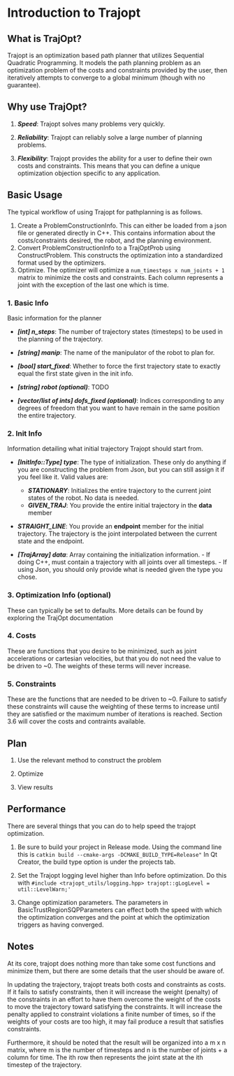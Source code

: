 # Introduction to Trajopt
## What is TrajOpt?
Trajopt is an optimization based path planner that utilizes Sequential Quadratic Programming. It models the path planning problem as an optimization problem of the costs and constraints provided by the user, then iteratively attempts to converge to a global minimum (though with no guarantee).


## Why use TrajOpt?

1. ***Speed***: Trajopt solves many problems very quickly.

2. ***Reliability***: Trajopt can reliably solve a large number of planning problems.
3. ***Flexibility***: Trajopt provides the ability for a user to define their own costs and constraints. This means that you can define a unique optimization objection specific to any application.


## Basic Usage

The typical workflow of using Trajopt for pathplanning is as follows.
1) Create a ProblemConstructionInfo. This can either be loaded from a json file or generated directly in C++. This contains information about the costs/constraints desired, the robot, and the planning environment.
2) Convert ProblemConstructionInfo to a TrajOptProb using ConstructProblem. This constructs the optimization into a standardized format used by the optimizers.
3) Optimize. The optimizer will optimize a `num_timesteps x num_joints + 1` matrix to minimize the costs and constraints. Each column represents a joint with the exception of the last one which is time.

### 1. Basic Info

Basic information for the planner

* ***[int] n_steps***:
        The number of trajectory states (timesteps) to be used in the planning of the trajectory.

* ***[string] manip***:
        The name of the manipulator of the robot to plan for.
        
* ***[bool] start_fixed***:
        Whether to force the first trajectory state to exactly equal the first state given in the init info.
        
* ***[string] robot (optional)***:
        TODO
* ***[vector/list of ints] dofs_fixed (optional)***:
        Indices corresponding to any degrees of freedom that you want to have remain in the same position the entire trajectory.

### 2. Init Info

Information detailing what initial trajectory Trajopt should start from.

* ***[InitInfo::Type] type***:
        The type of initialization. These only do anything if you are constructing the problem from Json, but you can still assign it if you feel like it. Valid values are:
        
    * ***STATIONARY***: Initializes the entire trajectory to the current joint states of the robot. No data is needed.
    * ***GIVEN_TRAJ***:
        You provide the entire initial trajectory in the **data** member
*    ***STRAIGHT_LINE***:
        You provide an **endpoint** member for the initial trajectory. The trajectory is the joint interpolated between the current state and the endpoint.

* ***[TrajArray] data***:
        Array containing the initialization information.
            - If doing C++, must contain a trajectory with all joints over all timesteps.
            - If using Json, you should only provide what is needed given the type you chose.

### 3. Optimization Info (optional)

These can typically be set to defaults. More details can be found by exploring the TrajOpt documentation

### 4. Costs

These are functions that you desire to be minimized, such as joint accelerations or cartesian velocities, but that you do not need the value to be driven to ~0. The weights of these terms will never increase.

### 5. Constraints

These are the functions that are needed to be driven to ~0. Failure to satisfy these constraints will cause the weighting of these terms to increase until they are satisfied or the maximum number of iterations is reached. Section 3.6 will cover the costs and contraints available.

## Plan


1. Use the relevant method to construct the problem

2. Optimize

3. View results

## Performance

There are several things that you can do to help speed the trajopt optimization.

1) Be sure to build your project in Release mode. Using the command line this is `catkin build --cmake-args -DCMAKE_BUILD_TYPE=Release"` In Qt Creator, the build type option is under the projects tab.

2) Set the Trajopt logging level higher than Info before optimization. Do this with 
`#include <trajopt_utils/logging.hpp>
trajopt::gLogLevel = util::LevelWarn;'`

3) Change optimization parameters. The parameters in BasicTrustRegionSQPParameters can effect both the speed with which the optimization converges and the point at which the optimization triggers as having converged.

Notes
-----

At its core, trajopt does nothing more than take some cost functions and minimize them, but there are some details that the user should be aware of.

In updating the trajectory, trajopt treats both costs and constraints as costs. If it fails to satisfy constraints, then it will increase the weight (penalty) of the constraints in an effort to have them overcome the weight of the costs to move the trajectory toward satisfying the constraints. It will increase the penalty applied to constraint violations a finite number of times, so if the weights of your costs are too high, it may fail produce a result that satisfies constraints.

Furthermore, it should be noted that the result will be organized into a m x n matrix, where m is the number of timesteps and n is the number of joints + a column for time. The ith row then represents the joint state at the ith timestep of the trajectory.






